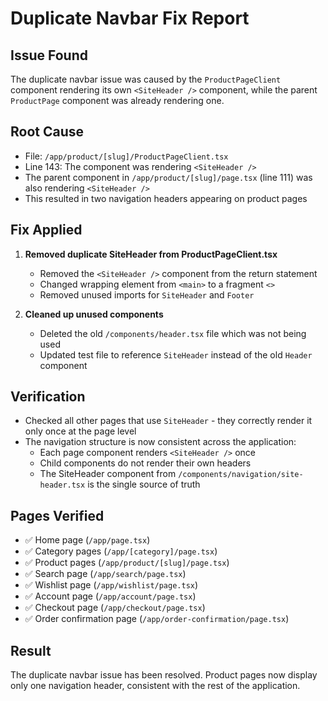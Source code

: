 # Duplicate Navbar Fix Report

## Issue Found
The duplicate navbar issue was caused by the `ProductPageClient` component rendering its own `<SiteHeader />` component, while the parent `ProductPage` component was already rendering one.

## Root Cause
- File: `/app/product/[slug]/ProductPageClient.tsx`
- Line 143: The component was rendering `<SiteHeader />` 
- The parent component in `/app/product/[slug]/page.tsx` (line 111) was also rendering `<SiteHeader />`
- This resulted in two navigation headers appearing on product pages

## Fix Applied
1. **Removed duplicate SiteHeader from ProductPageClient.tsx**
   - Removed the `<SiteHeader />` component from the return statement
   - Changed wrapping element from `<main>` to a fragment `<>`
   - Removed unused imports for `SiteHeader` and `Footer`

2. **Cleaned up unused components**
   - Deleted the old `/components/header.tsx` file which was not being used
   - Updated test file to reference `SiteHeader` instead of the old `Header` component

## Verification
- Checked all other pages that use `SiteHeader` - they correctly render it only once at the page level
- The navigation structure is now consistent across the application:
  - Each page component renders `<SiteHeader />` once
  - Child components do not render their own headers
  - The SiteHeader component from `/components/navigation/site-header.tsx` is the single source of truth

## Pages Verified
- ✅ Home page (`/app/page.tsx`)
- ✅ Category pages (`/app/[category]/page.tsx`) 
- ✅ Product pages (`/app/product/[slug]/page.tsx`)
- ✅ Search page (`/app/search/page.tsx`)
- ✅ Wishlist page (`/app/wishlist/page.tsx`)
- ✅ Account page (`/app/account/page.tsx`)
- ✅ Checkout page (`/app/checkout/page.tsx`)
- ✅ Order confirmation page (`/app/order-confirmation/page.tsx`)

## Result
The duplicate navbar issue has been resolved. Product pages now display only one navigation header, consistent with the rest of the application.